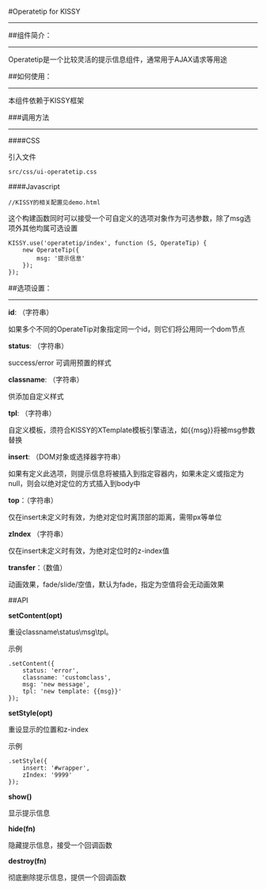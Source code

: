 #Operatetip for KISSY
***

##组件简介：
***

Operatetip是一个比较灵活的提示信息组件，通常用于AJAX请求等用途

##如何使用：
***

本组件依赖于KISSY框架

###调用方法
***

####CSS

引入文件

    src/css/ui-operatetip.css

####Javascript

    //KISSY的相关配置见demo.html

这个构建函数同时可以接受一个可自定义的选项对象作为可选参数，除了msg选项外其他均属可选设置

    KISSY.use('operatetip/index', function (S, OperateTip) {
        new OperateTip({
            msg: '提示信息'
        });
    });

##选项设置：
***

**id**: （字符串）

如果多个不同的OperateTip对象指定同一个id，则它们将公用同一个dom节点

**status**: （字符串）

success/error 可调用预置的样式

**classname**: （字符串）

供添加自定义样式

**tpl**: （字符串）

自定义模板，须符合KISSY的XTemplate模板引擎语法，如{{msg}}将被msg参数替换

**insert**: （DOM对象或选择器字符串）

如果有定义此选项，则提示信息将被插入到指定容器内，如果未定义或指定为null，则会以绝对定位的方式插入到body中

**top**：（字符串）

仅在insert未定义时有效，为绝对定位时离顶部的距离，需带px等单位

**zIndex** （字符串）

仅在insert未定义时有效，为绝对定位时的z-index值

**transfer**：（数值）

动画效果，fade/slide/空值，默认为fade，指定为空值将会无动画效果

##API

**setContent(opt)**

重设classname\status\msg\tpl。

示例

    .setContent({
        status: 'error',
        classname: 'customclass',
        msg: 'new message',
        tpl: 'new template: {{msg}}'
    });

**setStyle(opt)**

重设显示的位置和z-index

示例

    .setStyle({
        insert: '#wrapper',
        zIndex: '9999'
    });

**show()**

显示提示信息

**hide(fn)**

隐藏提示信息，接受一个回调函数

**destroy(fn)**

彻底删除提示信息，提供一个回调函数
